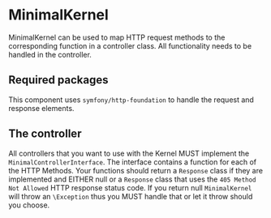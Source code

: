 # MinimalKernel

MinimalKernel can be used to map HTTP request methods to the corresponding function in a controller class. All functionality needs to be handled in the controller.

##  Required packages
This component uses `symfony/http-foundation` to handle the request and response elements.

##  The controller
All controllers that you want to use with the Kernel MUST implement the `MinimalControllerInterface`. The interface contains a function for each of the
HTTP Methods. Your functions should return a `Response` class if they are implemented and EITHER null or a `Response` class that uses the `405 Method Not Allowed`
HTTP response status code. If you return null `MinimalKernel` will throw an `\Exception` thus you MUST handle that or let it throw should you choose.
